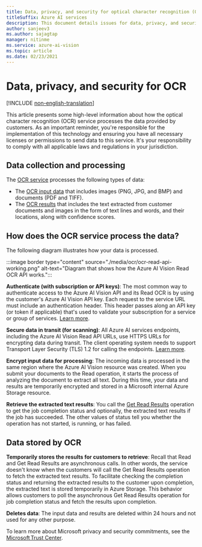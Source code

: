```yaml
---
title: Data, privacy, and security for optical character recognition (OCR) - Azure AI Vision
titleSuffix: Azure AI services
description: This document details issues for data, privacy, and security for optical character recognition (OCR) of images and documents with printed and handwritten text using the Azure AI Vision API.
author: sanjeev3
ms.author: sajagtap
manager: nitinme
ms.service: azure-ai-vision
ms.topic: article
ms.date: 02/23/2021
---
```


# Data, privacy, and security for OCR

[!INCLUDE [non-english-translation](../includes/non-english-translation.md)]

This article presents some high-level information about how the optical character recognition (OCR) service processes the data provided by customers. As an important reminder, you're responsible for the implementation of this technology and ensuring you have all necessary licenses or permissions to send data to this service. It's your responsibility to comply with all applicable laws and regulations in your jurisdiction.

## Data collection and processing

The [OCR service](/azure/ai-services/computer-vision/overview-ocr) processes the following types of data:

- The [OCR input data](/azure/ai-services/computer-vision/how-to/call-read-api#input-requirements) that includes images (PNG, JPG, and BMP) and documents (PDF and TIFF).
- The [OCR results](/azure/ai-services/computer-vision/how-to/call-read-api#sample-json-output) that includes the text extracted from customer documents and images in the form of text lines and words, and their locations, along with confidence scores.


## How does the OCR service process the data?

The following diagram illustrates how your data is processed.

:::image border type="content" source="./media/ocr/ocr-read-api-working.png" alt-text="Diagram that shows how the Azure AI Vision Read OCR API works.":::

**Authenticate (with subscription or API keys)**: The most common way to authenticate access to the Azure AI Vision API and its Read OCR is by using the customer's Azure AI Vision API key. Each request to the service URL must include an authentication header. This header passes along an API key (or token if applicable) that's used to validate your subscription for a service or group of services. [Learn more](/azure/ai-services/authentication?tabs=powershell).

**Secure data in transit (for scanning)**: All Azure AI services endpoints, including the Azure AI Vision Read API URLs, use HTTPS URLs for encrypting data during transit. The client operating system needs to support Transport Layer Security (TLS) 1.2 for calling the endpoints. [Learn more](/azure/ai-services/security-features).

**Encrypt input data for processing**: The incoming data is processed in the same region where the Azure AI Vision resource was created. When you submit your documents to the Read operation, it starts the process of analyzing the document to extract all text. During this time, your data and results are temporarily encrypted and stored in a Microsoft internal Azure Storage resource.
 
**Retrieve the extracted text results**: You call the [Get Read Results](/azure/ai-services/computer-vision/how-to/call-read-api#get-results-from-the-service) operation to get the job completion status and optionally, the extracted text results if the job has succeeded. The other values of status tell you whether the operation has not started, is running, or has failed.

## Data stored by OCR

**Temporarily stores the results for customers to retrieve**: Recall that Read and Get Read Results are asynchronous calls. In other words, the service doesn't know when the customers will call the Get Read Results operation to fetch the extracted text results. To facilitate checking the completion status and returning the extracted results to the customer upon completion, the extracted text is stored temporarily in Azure Storage. This behavior allows customers to poll the asynchronous Get Read Results operation for job completion status and fetch the results upon completion.

**Deletes data**: The input data and results are deleted within 24 hours and not used for any other purpose.

To learn more about Microsoft privacy and security commitments, see the [Microsoft Trust Center](https://www.microsoft.com/trust-center).
